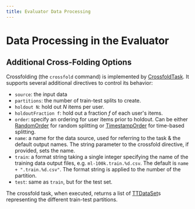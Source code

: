 ```yaml
---
title: Evaluator Data Processing
---
```


# Data Processing in the Evaluator

## Additional Cross-Folding Options

Crossfolding (the `crossfold` command) is implemented by [CrossfoldTask][].  It supports several additional directives to control its behavior:

[CrossfoldTask]: http://lenskit.org/apidocs/org/grouplens/lenskit/eval/data/crossfold/CrossfoldTask.html

[RandomOrder]: http://lenskit.grouplens.org/apidocs/org/grouplens/lenskit/eval/data/crossfold/RandomOrder.html
[TimestampOrder]: http://lenskit.grouplens.org/apidocs/org/grouplens/lenskit/eval/data/crossfold/TimestampOrder.html

- `source`: the input data
- `partitions`: the number of train-test splits to create.
- `holdout N`: hold out *N* items per user.
- `holdoutFraction f`: hold out a fraction *f* of each user's items.
- `order`: specify an ordering for user items prior to holdout. Can be either [RandomOrder][] for random splitting or [TimestampOrder][] for time-based splitting.
- `name`: a name for the data source, used for referring to the task & the default output names. The string parameter to the crossfold directive, if provided, sets the name.
- `train`: a format string taking a single integer specifying the name of the training data output files, e.g. `ml-100k.train.%d.csv`. The default is `name + ".train.%d.csv"`. The format string is applied to the number of the partition.
- `test`: same as `train`, but for the test set.

[TTDataSet]: http://lenskit.org/apidocs/org/grouplens/lenskit/eval/data/traintest/TTDataSet.html

The crossfold task, when executed, returns a list of [TTDataSet][]s representing the different train-test partitions.


